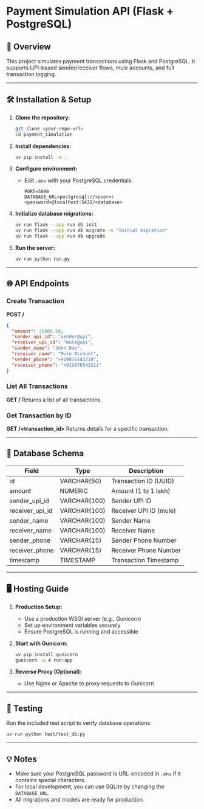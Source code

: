# Payment Simulation API (Flask + PostgreSQL)

## 🚀 Overview
This project simulates payment transactions using Flask and PostgreSQL. It supports UPI-based sender/receiver flows, mule accounts, and full transaction logging.

---

## 🛠️ Installation & Setup

1. **Clone the repository:**
	```bash
	git clone <your-repo-url>
	cd payment_simulation
	```

2. **Install dependencies:**
	```bash
	uv pip install -e .
	```

3. **Configure environment:**
	- Edit `.env` with your PostgreSQL credentials:
	  ```env
	  PORT=5000
	  DATABASE_URL=postgresql://<user>:<password>@localhost:5432/<database>
	  ```

4. **Initialize database migrations:**
	```bash
	uv run flask --app run db init
	uv run flask --app run db migrate -m "Initial migration"
	uv run flask --app run db upgrade
	```

5. **Run the server:**
	```bash
	uv run python run.py
	```

---

## 🌐 API Endpoints

### Create Transaction
**POST /**
```json
{
  "amount": 25000.50,
  "sender_upi_id": "sender@upi",
  "receiver_upi_id": "mule@upi",
  "sender_name": "John Doe",
  "receiver_name": "Mule Account",
  "sender_phone": "+919876543210",
  "receiver_phone": "+919876543211"
}
```

### List All Transactions
**GET /**
Returns a list of all transactions.

### Get Transaction by ID
**GET /<transaction_id>**
Returns details for a specific transaction.

---

## 🏦 Database Schema
| Field           | Type         | Description                  |
|-----------------|--------------|------------------------------|
| id              | VARCHAR(50)  | Transaction ID (UUID)        |
| amount          | NUMERIC      | Amount (1 to 1 lakh)         |
| sender_upi_id   | VARCHAR(100) | Sender UPI ID                |
| receiver_upi_id | VARCHAR(100) | Receiver UPI ID (mule)       |
| sender_name     | VARCHAR(100) | Sender Name                  |
| receiver_name   | VARCHAR(100) | Receiver Name                |
| sender_phone    | VARCHAR(15)  | Sender Phone Number          |
| receiver_phone  | VARCHAR(15)  | Receiver Phone Number        |
| timestamp       | TIMESTAMP    | Transaction Timestamp        |

---

## 🖥️ Hosting Guide

1. **Production Setup:**
	- Use a production WSGI server (e.g., Gunicorn)
	- Set up environment variables securely
	- Ensure PostgreSQL is running and accessible

2. **Start with Gunicorn:**
	```bash
	uv pip install gunicorn
	gunicorn -w 4 run:app
	```

3. **Reverse Proxy (Optional):**
	- Use Nginx or Apache to proxy requests to Gunicorn

---

## 🧪 Testing
Run the included test script to verify database operations:
```bash
uv run python test/test_db.py
```

---

## 💡 Notes
- Make sure your PostgreSQL password is URL-encoded in `.env` if it contains special characters.
- For local development, you can use SQLite by changing the `DATABASE_URL`.
- All migrations and models are ready for production.